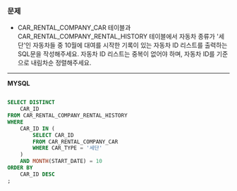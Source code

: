 ### 문제

* CAR_RENTAL_COMPANY_CAR 테이블과 CAR_RENTAL_COMPANY_RENTAL_HISTORY 테이블에서 자동차 종류가 '세단'인 자동차들 중 10월에 대여를 시작한 기록이 있는 자동차 ID 리스트를 출력하는 SQL문을 작성해주세요. 자동차 ID 리스트는 중복이 없어야 하며, 자동차 ID를 기준으로 내림차순 정렬해주세요.

---

__MYSQL__

```SQL

SELECT DISTINCT
    CAR_ID
FROM CAR_RENTAL_COMPANY_RENTAL_HISTORY
WHERE
    CAR_ID IN (
        SELECT CAR_ID
        FROM CAR_RENTAL_COMPANY_CAR
        WHERE CAR_TYPE = '세단'
    )
    AND MONTH(START_DATE) = 10
ORDER BY
    CAR_ID DESC
;

```